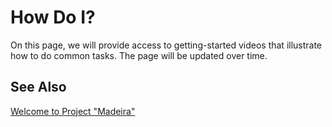 <properties
                pageTitle="How Do I? | Project “Madeira”" 
                description="Provides access to getting-started videos that illustrate how to do common tasks." 
                services="project-madeira" 
                documentationCenter=""
                authors="edupont04"
/>
<tags
    ms.service="project-madeira"
    ms.topic="article"
    ms.devlang="na"
    ms.topic="article"
    ms.tgt_pltfrm="na"
    ms.workload="Madeira"
    ms.date="05/12/2016"
    ms.author="edupont04" />

# How Do I?
On this page, we will provide access to getting-started videos that illustrate how to do common tasks. The page will be updated over time.  
  
## See Also
[Welcome to Project "Madeira" ](madeira-get-started.md)